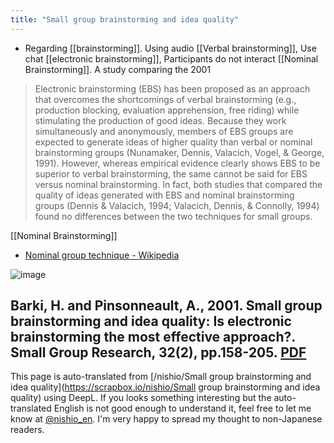 ```yaml
---
title: "Small group brainstorming and idea quality"
---
```


- Regarding [[brainstorming]].
Using audio [[Verbal brainstorming]],
Use chat [[electronic brainstorming]],
Participants do not interact [[Nominal Brainstorming]].
A study comparing the 2001

> Electronic brainstorming (EBS) has been proposed as an approach that overcomes the shortcomings of verbal brainstorming (e.g., production blocking, evaluation apprehension, free riding) while stimulating the production of good ideas. Because they work simultaneously and anonymously, members of EBS groups are expected to generate ideas of higher quality than verbal or nominal brainstorming groups (Nunamaker, Dennis, Valacich, Vogel, & George, 1991).
>  However, whereas empirical evidence clearly shows EBS to be superior to verbal brainstorming, the same cannot be said for EBS versus nominal brainstorming. In fact, both studies that compared the quality of ideas generated with EBS and nominal brainstorming groups (Dennis & Valacich, 1994; Valacich, Dennis, & Connolly, 1994) found no differences between the two techniques for small groups.

[[Nominal Brainstorming]]
- [Nominal group technique - Wikipedia](https://en.wikipedia.org/wiki/Nominal_group_technique)

![image](https://gyazo.com/8b1400d0c70347f76e75af75352e44d2/thumb/1000)

Barki, H. and Pinsonneault, A., 2001. Small group brainstorming and idea quality: Is electronic brainstorming the most effective approach?. Small Group Research, 32(2), pp.158-205. [PDF](https://citeseerx.ist.psu.edu/viewdoc/download?doi=10.1.1.827.2345&rep=rep1&type=pdf)
---
This page is auto-translated from [/nishio/Small group brainstorming and idea quality](https://scrapbox.io/nishio/Small group brainstorming and idea quality) using DeepL. If you looks something interesting but the auto-translated English is not good enough to understand it, feel free to let me know at [@nishio_en](https://twitter.com/nishio_en). I'm very happy to spread my thought to non-Japanese readers.